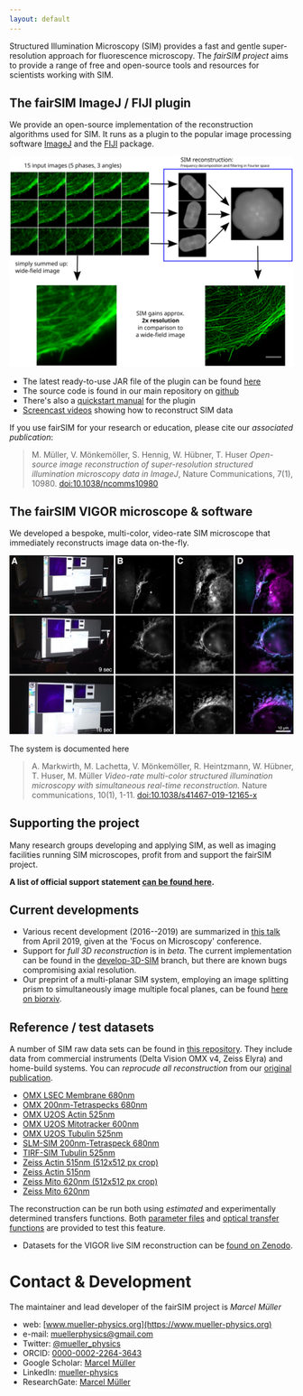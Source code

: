 ```yaml
---
layout: default
---
```


Structured Illumination Microscopy (SIM) provides a fast and gentle super-resolution approach for
fluorescence microscopy. The *fairSIM project* aims to provide a range of free and open-source
tools and resources for scientists working with SIM.

## The fairSIM ImageJ / FIJI plugin

We provide an open-source implementation of the reconstruction algorithms used for SIM.
It runs as a plugin to the popular image processing software [ImageJ](https://imagej.net/)
and the [FIJI](https://fiji.sc/) package.   


![Slide explaining SIM](images/slide-howSIMworks.svg)

* The latest ready-to-use JAR file of the plugin can be found [here](https://github.com/fairSIM/fairSIM/releases/latest)
* The source code is found in our main repository on [github](https://www.github.com/fairSIM/fairSIM)
* There's also a [quickstart manual](https://github.com/fairSIM/fairSIM-documentation/releases/) for the plugin  
* [Screencast videos](./screencasts/) showing how to reconstruct SIM data

If you use fairSIM for your research or education, please cite our *associated publication*:
> M. Müller, V. Mönkemöller, S. Hennig, W. Hübner, T. Huser 
> _Open-source image reconstruction of super-resolution structured illumination
> microscopy data in ImageJ_, Nature Communications, 7(1), 10980.
> [doi:10.1038/ncomms10980](https://doi.org/10.1038/ncomms10980)

## The fairSIM VIGOR microscope & software

We developed a bespoke, multi-color, video-rate SIM microscope that
immediately reconstructs image data on-the-fly.

![Figure showing the video-rate SIM in operation](images/vigor-video.jpg)

The system is documented here

> A. Markwirth, M. Lachetta, V. Mönkemöller, R. Heintzmann, W. Hübner, T. Huser, M. Müller
> _Video-rate multi-color structured illumination microscopy with simultaneous real-time reconstruction._ 
> Nature communications, 10(1), 1-11. [doi:10.1038/s41467-019-12165-x](https://doi.org/10.1038/s41467-019-12165-x)

## Supporting the project

Many research groups developing and applying SIM, as well as imaging facilities running SIM microscopes, profit
from and support the fairSIM project. 

**A list of official support statement [can be found here](supporters.html).**


## Current developments

* Various recent development (2016--2019) are summarized in [this talk](https://zenodo.org/record/2649890) from April 2019, given at the 'Focus on Microscopy' conference.  
* Support for _full 3D reconstruction_ is in _beta_. The current implementation can be found
in the [develop-3D-SIM](https://www.github.com/fairSIM/fairSIM/tree/develop-3D-SIM) branch, but 
there are known bugs compromising axial resolution.
* Our preprint of a multi-planar SIM system, employing an image splitting prism to simultaneously
image multiple focal planes, can be found [here on biorxiv](https://doi.org/10.1101/773440).


## Reference / test datasets

A number of SIM raw data sets can be found in [this repository](https://github.com/fairSIM/test-datasets). They include data from commercial instruments (Delta Vision OMX v4, Zeiss Elyra) and home-build
systems. You can _reprocude all reconstruction_ 
from our [original publication](https://doi.org/10.1038/ncomms10980). 


* [OMX LSEC Membrane 680nm](https://github.com/fairSIM/test-datasets/releases/download/OMXv4-Bielefeld/OMX_LSEC_Membrane_680nm.tif)
* [OMX 200nm-Tetraspecks 680nm](https://github.com/fairSIM/test-datasets/releases/download/OMXv4-Bielefeld/OMX_Tetraspeck200_680nm.tif)
* [OMX U2OS Actin 525nm](https://github.com/fairSIM/test-datasets/releases/download/OMXv4-Bielefeld/OMX_U2OS_Actin_525nm.tif)
* [OMX U2OS Mitotracker 600nm](https://github.com/fairSIM/test-datasets/releases/download/OMXv4-Bielefeld/OMX_U2OS_Mitotracker_600nm.tif)
* [OMX U2OS Tubulin 525nm](https://github.com/fairSIM/test-datasets/releases/download/OMXv4-Bielefeld/OMX_U2OS_Tubulin_525nm.tif)
* [SLM-SIM 200nm-Tetraspeck 680nm](https://github.com/fairSIM/test-datasets/releases/download/SLM-SIM-Bielefeld/SLM-SIM_Tetraspeck200_680nm.tif)
* [TIRF-SIM Tubulin 525nm](https://github.com/fairSIM/test-datasets/releases/download/TIRF-SIM-Georgia/TIRF_Tubulin_525nm.tif)
* [Zeiss Actin 515nm (512x512 px crop)](https://github.com/fairSIM/test-datasets/releases/download/ZeissElyraS1-Wuerzburg/Zeiss_Actin_525nm_crop.tif)
* [Zeiss Actin 515nm](https://github.com/fairSIM/test-datasets/releases/download/ZeissElyraS1-Wuerzburg/Zeiss_Actin_525nm_large.tif)
* [Zeiss Mito 620nm (512x512 px crop)](https://github.com/fairSIM/test-datasets/releases/download/ZeissElyraS1-Wuerzburg/Zeiss_Mito_600nm_crop.tif)
* [Zeiss Mito 620nm](https://github.com/fairSIM/test-datasets/releases/download/ZeissElyraS1-Wuerzburg/Zeiss_Mito_600nm_large.tif)


The reconstruction can be run both using _estimated_ and experimentally determined transfers
functions. Both [parameter files](https://github.com/fairSIM/test-datasets/tree/master/parameters) and
[optical transfer functions](https://github.com/fairSIM/test-datasets/releases/download/Parameters-v1.0/OMX-OTFs.zip) are provided to test this feature.
 
* Datasets for the VIGOR live SIM reconstruction can be [found on Zenodo](https://zenodo.org/record/3295829).

# Contact & Development

The maintainer and lead developer of the fairSIM project is _Marcel Müller_

* web: [www.mueller-physics.org](https://www.mueller-physics.org)
* e-mail: [muellerphysics@gmail.com](mailto:muellerphysics@gmail.com)
* Twitter: [@mueller_physics](https://twitter.com/mueller_physics)
* ORCID: [0000-0002-2264-3643](https://orcid.org/0000-0002-2264-3643)
* Google Scholar: [Marcel Müller](https://scholar.google.com/citations?user=N29z1_wAAAAJ)
* LinkedIn: [mueller-physics](http://www.linkedin.com/in/mueller-physics)
* ResearchGate: [Marcel Müller](https://www.researchgate.net/profile/Marcel_Mueller10)

